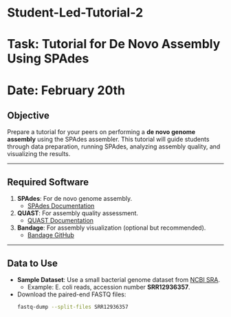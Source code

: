 # Student-Led-Tutorial-2
# Task: Tutorial for De Novo Assembly Using SPAdes
# Date: February 20th

## **Objective**
Prepare a tutorial for your peers on performing a **de novo genome assembly** using the SPAdes assembler. This tutorial will guide students through data preparation, running SPAdes, analyzing assembly quality, and visualizing the results.

---

## **Required Software**
1. **SPAdes**: For de novo genome assembly.
   - [SPAdes Documentation](https://cab.spbu.ru/software/spades/)
2. **QUAST**: For assembly quality assessment.
   - [QUAST Documentation](https://quast.sourceforge.net/quast)
3. **Bandage**: For assembly visualization (optional but recommended).
   - [Bandage GitHub](https://github.com/rrwick/Bandage)

---

## **Data to Use**
- **Sample Dataset**: Use a small bacterial genome dataset from [NCBI SRA](https://www.ncbi.nlm.nih.gov/sra).
  - Example: E. coli reads, accession number **SRR12936357**.
- Download the paired-end FASTQ files:
  ```bash
  fastq-dump --split-files SRR12936357
